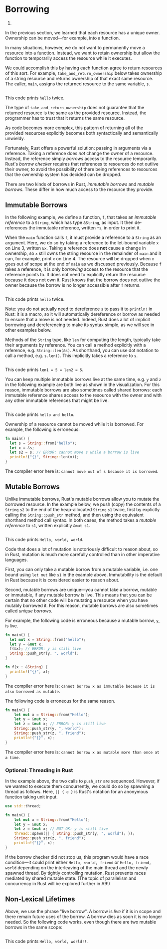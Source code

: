 # Borrowing

1.
In the previous section, we learned that each resource has a unique owner.
Ownership can be moved—for example, into a function.

In many situations, however, we do not want to permanently move a resource into
a function. Instead, we want to retain ownership but allow the function to temporarily 
access the resource while it executes.

We could accomplish this by having each function agree to return resources of this 
sort. For
example, `take_and_return_ownership` below takes ownership of a string
resource and returns ownership of that exact same resource. The caller, `main`,
assigns the returned resource to the same variable, `s`. 

<div class="flex-container vis_block" style="position:relative; margin-left:-75px; margin-right:-75px; display: flex;">
  <object type="image/svg+xml" class="func_take_return_ownership code_panel" data="assets/code_examples/func_take_return_ownership/vis_code.svg"></object>
  <object type="image/svg+xml" class="func_take_return_ownership tl_panel" data="assets/code_examples/func_take_return_ownership/vis_timeline.svg" style="width: auto;" onmouseenter="helpers('func_take_return_ownership')"></object>
</div>

This code prints `hello` twice.

The type of
`take_and_return_ownership` does not guarantee that the returned resource is the
same as the provided resource. Instead, the programmer has to trust that it returns 
the same resource.

As code becomes more complex, this pattern of returning all of the provided
resources explicitly becomes both syntactically and semantically unwieldy.

Fortunately, Rust offers a powerful solution: passing in arguments via a
reference. Taking a reference does *not* change the owner of a resource. 
Instead, the reference simply *borrows* access to the resource temporarily.
Rust's *borrow checker* requires that references to resources do not outlive 
their owner, to avoid the possibility of there being references to resources 
that the ownership system has decided can be dropped.

There are two kinds of borrows in Rust, *immutable borrows* and *mutable
borrows*. These differ in how much access to the resource they provide. 

## Immutable Borrows

In the following example, we define a function, `f`, that takes an *immutable
reference* to a `String`, which has type `&String`, as input. It then de-references
the immutable reference, written `*s`, in order to print it.

When the `main` function calls `f`, it must provide a reference to a `String` as
an argument. Here, we do so by taking a reference to the let-bound variable `x`
on Line 3, written `&x`. Taking a reference does **not** cause a change in
ownership, so `x` still owns the string resource in the remainder of `main`
and it can, for example, print `x` on Line 4. The resource will be dropped when
`x` goes out of scope at the end of `main` as we discussed previously. Because `f`
takes a reference, it is only *borrowing* access to the resource that the
reference points to. It does not need to explicitly return the resource because
it does not own it. Rust knows that the borrow does not outlive the owner 
because the borrow is no longer accessible after `f` returns.

<div class="flex-container vis_block" style="position:relative; margin-left:-75px; margin-right:-75px; display: flex;">
  <object type="image/svg+xml" class="immutable_borrow code_panel" data="assets/code_examples/immutable_borrow/vis_code.svg"></object>
  <object type="image/svg+xml" class="immutable_borrow tl_panel" data="assets/code_examples/immutable_borrow/vis_timeline.svg" style="width: auto;" onmouseenter="helpers('immutable_borrow')"></object>
</div>

This code prints `hello` twice.

Note: you do not actually need to dereference `s` to pass it to `println!` in Rust: 
it is a macro, so it will automatically dereference or borrow as needed 
to ensure that a move is not needed. Indeed, Rust does a lot of implicit 
borrowing and dereferencing to make its syntax simple, as we will see in other examples 
below.

Methods of the `String` type, like `len` for computing the length, typically
take their arguments by reference. You can call a method explicitly with a
reference, e.g. `String::len(&s)`. As shorthand, you can use dot notation to
call a method, e.g. `s.len()`. This implicitly takes a reference to `s`. 

<div class="flex-container vis_block" style="position:relative; margin-left:-75px; margin-right:-75px; display: flex;">
  <object type="image/svg+xml" class="immutable_borrow_method_call code_panel" data="assets/code_examples/immutable_borrow_method_call/vis_code.svg"></object>
  <object type="image/svg+xml" class="immutable_borrow_method_call tl_panel" data="assets/code_examples/immutable_borrow_method_call/vis_timeline.svg" style="width: auto;" onmouseenter="helpers('immutable_borrow_method_call')"></object>
</div>

This code prints `len1 = 5 = len2 = 5`.

You can keep multiple immutable borrows live at the same time, e.g. `y` and `z`
in the following example are both live as shown in the visualization. For this
reason, immutable borrows are also sometimes called shared borrows: each
immutable reference shares access to the resource with the owner and with any
other immutable references that might be live.

<div class="flex-container vis_block" style="position:relative; margin-left:-75px; margin-right:-75px; display: flex;">
  <object type="image/svg+xml" class="multiple_immutable_borrow code_panel" data="assets/code_examples/multiple_immutable_borrow/vis_code.svg"></object>
  <object type="image/svg+xml" class="multiple_immutable_borrow tl_panel" data="assets/code_examples/multiple_immutable_borrow/vis_timeline.svg" style="width: auto;" onmouseenter="helpers('multiple_immutable_borrow')"></object>
</div>

This code prints `hello and hello`.

Ownership of a resource cannot be moved while it is borrowed. For example, the
following is erroneous:

```rust
fn main() {
  let s = String::from("hello");
  let x = &s;
  let s2 = s; // ERROR: cannot move s while a borrow is live
  println!("{}", String::len(x));
}
```

The compiler error here is: `cannot move out of s because it is borrowed`.

## Mutable Borrows

Unlike immutable borrows, Rust's mutable borrows allow you to mutate the
borrowed resource. In the example below, we push (copy) the contents of a `String` `s2` 
to the end of the heap-allocated `String` `s1` twice, first by explictly calling
the `String::push_str` method, and then using the equivalent shorthand method
call syntax. In both cases, the method takes a *mutable reference* to `s1`,
written explicitly `&mut s1`.

<div class="flex-container vis_block" style="position:relative; margin-left:-75px; margin-right:-75px; display: flex;">
  <object type="image/svg+xml" class="mutable_borrow_method_call code_panel" data="assets/code_examples/mutable_borrow_method_call/vis_code.svg"></object>
  <object type="image/svg+xml" class="mutable_borrow_method_call tl_panel" data="assets/code_examples/mutable_borrow_method_call/vis_timeline.svg" style="width: auto;" onmouseenter="helpers('mutable_borrow_method_call')"></object>
</div>

This code prints `Hello, world, world`.

Code that does a lot of mutation is notoriously difficult to reason about, so in
Rust, mutation is much more carefully controlled than in other imperative
languages.

First, you can only take a mutable borrow from a mutable variable, i.e. one 
bound using `let mut` like `s1` in the example above. Immutability is the
default in Rust because it is considered easier to reason about.

Second, mutable borrows are unique—you cannot take a borrow, mutable or
immutable, if any mutable borrow is live. This means that you can be certain
that no other code will be mutating a resource when you have mutably borrowed it.
For this reason, mutable borrows are also sometimes called *unique borrows*.

For example, the following code is erroneous because a mutable borrow, `y`, is
live.

```rust
fn main() {
  let mut x = String::from("hello");
  let y = &mut x;
  f(&x); // ERROR: y is still live
  String::push_str(y, ", world");
}

fn f(x : &String) {
  println!("{}", x);
}
```
The compiler error here is: `cannot borrow x as immutable because it is also
borrowed as mutable`.

The following code is erroneous for the same reason.

```rust 
fn main() {
    let mut x = String::from("Hello");
    let y = &mut x; 
    let z = &mut x; // ERROR: y is still live
    String::push_str(y, ", world");
    String::push_str(z, ", friend");
    println!("{}", x);
}
```
The compiler error here is: `cannot borrow x as mutable more than once at a
time`.

### Optional: Threading in Rust

In the example above, the two calls to `push_str` are sequenced. However, if we
wanted to execute them concurrently, we could do so by spawning a thread as
follows. Here, `|| { e }` is Rust's notation for an anonymous function taking
unit input.

```rust 
use std::thread;

fn main() {
    let mut x = String::from("Hello");
    let y = &mut x; 
    let z = &mut x; // NOT OK: y is still live
    thread::spawn(|| { String::push_str(y, ", world"); });
    String::push_str(z, ", friend");
    println!("{}", x);
}
```

If the borrow checker did not stop us, this program would have a race
condition—it could print either `Hello, world, friend` or `Hello, friend, world`
depending on the interleaving of the main thread and the newly spawned thread.
By tightly controlling mutation, Rust prevents races mediated by shared mutable state.
(The topic of parallelism and concurrency in Rust will be explored further in A9!)

## Non-Lexical Lifetimes

Above, we use the phrase "live borrow". A borrow is *live* if it is in scope and
there remain future uses of the borrow. A borrow dies as soon it is no longer
needed. So the following code works, even though there are two mutable borrows
in the same scope:

<div class="flex-container vis_block" style="position:relative; margin-left:-75px; margin-right:-75px; display: flex;">
  <object type="image/svg+xml" class="nll_lexical_scope_different code_panel" data="assets/code_examples/nll_lexical_scope_different/vis_code.svg"></object>
  <object type="image/svg+xml" class="nll_lexical_scope_different tl_panel" data="assets/code_examples/nll_lexical_scope_different/vis_timeline.svg" style="width: auto;" onmouseenter="helpers('nll_lexical_scope_different')"></object>
</div>

This code prints `Hello, world, world!!`.